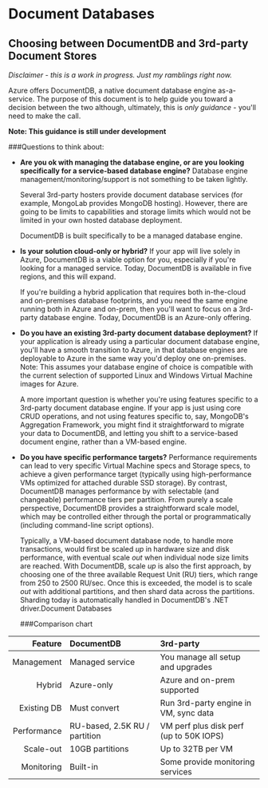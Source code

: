 Document Databases
==========================
Choosing between DocumentDB and 3rd-party Document Stores
---------------------

*Disclaimer - this is a work in progress. Just my ramblings right now.*

Azure offers DocumentDB, a native document database engine as-a-service. The purpose of this document is to help guide you toward a decision between the two although, ultimately, this is *only guidance* - you'll need to make the call.

**Note: This guidance is still under development**

###Questions to think about:

 - **Are you ok with managing the database engine, or are you looking specifically for a service-based database engine?** Database engine management/monitoring/support is not something to be taken lightly.

    Several 3rd-party hosters provide document database services (for example, MongoLab provides MongoDB hosting). However, there are going to be limits to capabilities and storage limits which would not be limited in your own hosted database deployment.

    DocumentDB is built specifically to be a managed database engine.

 - **Is your solution cloud-only or hybrid?** If your app will live solely in Azure, DocumentDB is a viable option for you, especially if you're looking for a managed service. Today, DocumentDB is available in five regions, and this will expand.

    If you're building a hybrid application that requires both in-the-cloud and on-premises database footprints, and you need the same engine running both in Azure and on-prem, then you'll want to focus on a 3rd-party database engine. Today, DocumentDB is an Azure-only offering.

- **Do you have an existing 3rd-party document database deployment?** If your application is already using a particular document database engine, you'll have a smooth transition to Azure, in that database engines are deployable to Azure in the same way you'd deploy one on-premises. Note: This assumes your database engine of choice is compatible with the current selection of supported Linux and Windows Virtual Machine images for Azure.

   A more important question is whether you're using features specific to a 3rd-party document database engine. If your app is just using core CRUD operations, and not using features specific to, say, MongoDB's Aggregation Framework, you might find it straightforward to migrate your data to DocumentDB, and letting you shift to a service-based document engine, rather than a VM-based engine.

- **Do you have specific performance targets?** Performance requirements can lead to very specific Virtual Machine specs and Storage specs, to achieve a given performance target (typically using high-performance VMs optimized for attached durable SSD storage). By contrast, DocumentDB manages performance by with selectable (and changeable) performance tiers per partition. From purely a scale perspective, DocumentDB provides a straightforward scale model, which may be controlled either through the portal or programmatically (including command-line script options).

   Typically, a VM-based document database node, to handle more transactions, would first be scaled *up* in hardware size and disk performance, with eventual scale *out* when individual node size limits are reached. With DocumentDB, scale *up* is also the first approach, by choosing one of the three available Request Unit (RU) tiers, which range from 250 to 2500 RU/sec. Once this is exceeded, the model is to scale *out* with additional partitions, and then shard data across the partitions. Sharding today is automatically handled in DocumentDB's .NET driver.Document Databases
   
   ###Comparison chart
   
   
Feature|DocumentDB|3rd-party
------:|:---------|:----------
Management    |Managed service| You manage all setup and upgrades
Hybrid        |Azure-only     | Azure and on-prem supported
Existing DB   | Must convert  | Run 3rd-party engine in VM, sync data
Performance   | RU-based, 2.5K RU / partition | VM perf plus disk perf (up to 50K IOPS)
Scale-out     | 10GB partitions  | Up to 32TB per VM
Monitoring    | Built-in        | Some provide monitoring services
